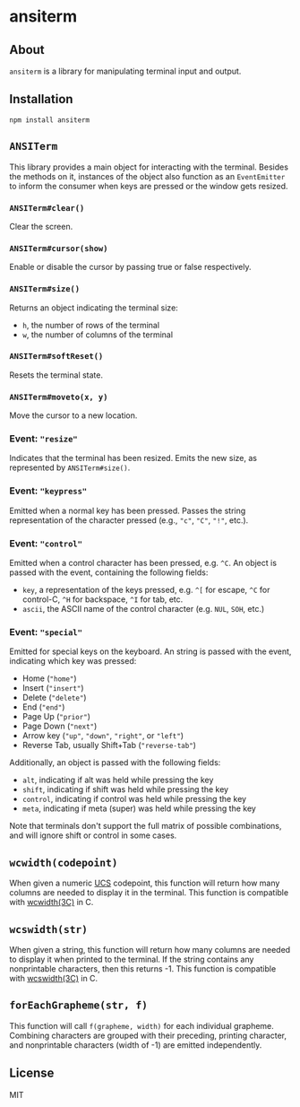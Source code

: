 <!--
   This Source Code Form is subject to the terms of the Mozilla Public
   License, v. 2.0. If a copy of the MPL was not distributed with this
   file, You can obtain one at http://mozilla.org/MPL/2.0/.
-->

<!--
   Copyright (c) 2017, Cody Mello
-->

# ansiterm

## About

`ansiterm` is a library for manipulating terminal input and output.

## Installation

    npm install ansiterm

## `ANSITerm`

This library provides a main object for interacting with the terminal. Besides
the methods on it, instances of the object also function as an `EventEmitter` to
inform the consumer when keys are pressed or the window gets resized.

### `ANSITerm#clear()`

Clear the screen.

### `ANSITerm#cursor(show)`

Enable or disable the cursor by passing true or false respectively.

### `ANSITerm#size()`

Returns an object indicating the terminal size:

- `h`, the number of rows of the terminal
- `w`, the number of columns of the terminal

### `ANSITerm#softReset()`

Resets the terminal state.

### `ANSITerm#moveto(x, y)`

Move the cursor to a new location.

### Event: `"resize"`

Indicates that the terminal has been resized. Emits the new size, as
represented by `ANSITerm#size()`.

### Event: `"keypress"`

Emitted when a normal key has been pressed. Passes the string representation of
the character pressed (e.g., `"c"`, `"C"`, `"!"`, etc.).

### Event: `"control"`

Emitted when a control character has been pressed, e.g. `^C`. An object
is passed with the event, containing the following fields:

- `key`, a representation of the keys pressed, e.g. `^[` for escape, `^C` for
  control-C, `^H` for backspace, `^I` for tab, etc.
- `ascii`, the ASCII name of the control character (e.g. `NUL`, `SOH`, etc.)

### Event: `"special"`

Emitted for special keys on the keyboard. An string is passed with the
event, indicating which key was pressed:

- Home (`"home"`)
- Insert (`"insert"`)
- Delete (`"delete"`)
- End (`"end"`)
- Page Up (`"prior"`)
- Page Down (`"next"`)
- Arrow key (`"up"`, `"down"`, `"right"`, or `"left"`)
- Reverse Tab, usually Shift+Tab (`"reverse-tab"`)

Additionally, an object is passed with the following fields:

- `alt`, indicating if alt was held while pressing the key
- `shift`, indicating if shift was held while pressing the key
- `control`, indicating if control was held while pressing the key
- `meta`, indicating if meta (super) was held while pressing the key

Note that terminals don't support the full matrix of possible combinations,
and will ignore shift or control in some cases.

## `wcwidth(codepoint)`

When given a numeric
[UCS](https://en.wikipedia.org/wiki/Universal_Coded_Character_Set) codepoint,
this function will return how many columns are needed to display it in the
terminal. This function is compatible with
[wcwidth(3C)](https://illumos.org/man/3C/wcwidth) in C.

## `wcswidth(str)`

When given a string, this function will return how many columns are needed to
display it when printed to the terminal. If the string contains any
nonprintable characters, then this returns -1. This function is compatible with
[wcswidth(3C)](https://illumos.org/man/3C/wcswidth) in C.

## `forEachGrapheme(str, f)`

This function will call `f(grapheme, width)` for each individual grapheme.
Combining characters are grouped with their preceding, printing character, and
nonprintable characters (width of -1) are emitted independently.

## License

MIT
